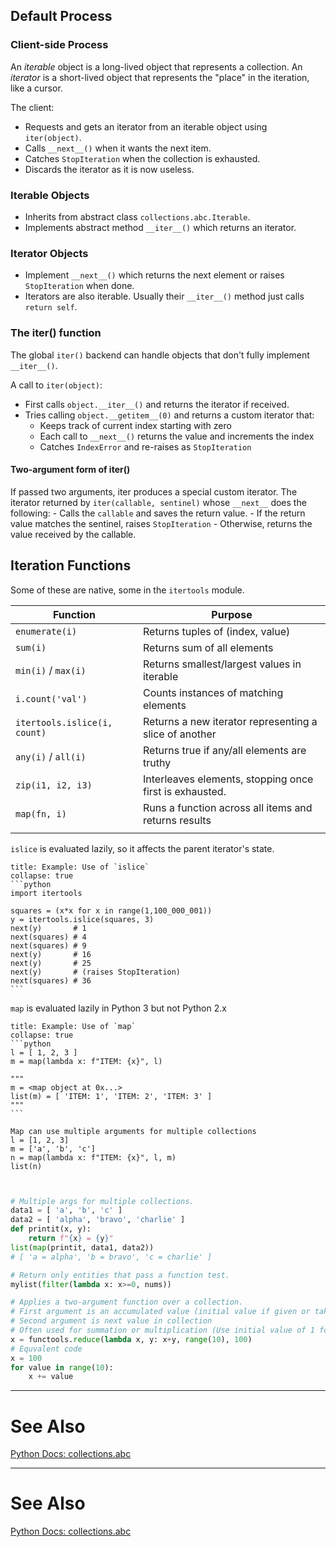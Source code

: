 
## Default Process

### Client-side Process
An *iterable* object is a long-lived object that represents a collection.
An *iterator* is a short-lived object that represents the "place" in the iteration, like a cursor.

The client:
- Requests and gets an iterator from an iterable object using `iter(object)`.
- Calls `__next__()` when it wants the next item.
- Catches `StopIteration` when the collection is exhausted.
- Discards the iterator as it is now useless.


### Iterable Objects
- Inherits from abstract class `collections.abc.Iterable`.
- Implements abstract method `__iter__()` which returns an iterator.

### Iterator Objects
- Implement `__next__()` which returns the next element or raises `StopIteration` when done.
- Iterators are also iterable. Usually their `__iter__()` method just calls `return self`.

### The iter() function
The global `iter()` backend can handle objects that don't fully implement `__iter__()`.

A call to `iter(object)`:
- First calls `object.__iter__()` and returns the iterator if received.
- Tries calling `object.__getitem__(0)` and returns a custom iterator that:
	- Keeps track of current index starting with zero
	- Each call to `__next__()` returns the value and increments the index
	- Catches `IndexError` and re-raises as `StopIteration`

#### Two-argument form of iter()
If passed two arguments, iter produces a special custom iterator.
The iterator returned by `iter(callable, sentinel)` whose `__next__` does the following:
	- Calls the `callable` and saves the return value.
	- If the return value matches the sentinel, raises `StopIteration`
	- Otherwise, returns the value received by the callable.

## Iteration Functions
Some of these are native, some in the `itertools` module.

| Function            | Purpose                                                 |
| ------------------- | ------------------------------------------------------- |
| `enumerate(i)`      | Returns tuples of (index, value)                        |
| `sum(i)`            | Returns sum of all elements                             |
| `min(i)` / `max(i)` | Returns smallest/largest values in iterable             |
| `i.count('val')`    | Counts instances of matching elements                   |
| `itertools.islice(i, count)`  | Returns a new iterator representing a slice of another  |
| `any(i)` / `all(i)` | Returns true if any/all elements are truthy             |
| `zip(i1, i2, i3)`   | Interleaves elements, stopping once first is exhausted. |
| `map(fn, i)`        | Runs a function across all items and returns results    |
|                     |                                                         |


`islice` is evaluated lazily, so it affects the parent iterator's state.
````ad-example
title: Example: Use of `islice`
collapse: true
```python
import itertools

squares = (x*x for x in range(1,100_000_001))
y = itertools.islice(squares, 3)
next(y)       # 1
next(squares) # 4
next(squares) # 9
next(y)       # 16
next(y)       # 25
next(y)       # (raises StopIteration)
next(squares) # 36
```
````

`map` is evaluated lazily in Python 3 but not Python 2.x
````ad-example
title: Example: Use of `map`
collapse: true
```python
l = [ 1, 2, 3 ]
m = map(lambda x: f"ITEM: {x}", l)

"""
m = <map object at 0x...>
list(m) = [ 'ITEM: 1', 'ITEM: 2', 'ITEM: 3' ]
"""
```

Map can use multiple arguments for multiple collections
l = [1, 2, 3]
m = ['a', 'b', 'c']
n = map(lambda x: f"ITEM: {x}", l, m)
list(n)
````



```python


# Multiple args for multiple collections.
data1 = [ 'a', 'b', 'c' ]
data2 = [ 'alpha', 'bravo', 'charlie' ]
def printit(x, y):
	return f"{x} = {y}"
list(map(printit, data1, data2))
# [ 'a = alpha', 'b = bravo', 'c = charlie' ]

# Return only entities that pass a function test.
mylist(filter(lambda x: x>=0, nums))

# Applies a two-argument function over a collection.
# First argument is an accumulated value (initial value if given or takes first value in sequence).
# Second argument is next value in collection
# Often used for summation or multiplication (Use initial value of 1 for mult, 0 for summation).
x = functools.reduce(lambda x, y: x+y, range(10), 100)
# Equvalent code
x = 100
for value in range(10):
	x += value
```


---
# See Also
[Python Docs: collections.abc](https://docs.python.org/3/library/collections.abc.html)



---
# See Also
[Python Docs: collections.abc](https://docs.python.org/3/library/collections.abc.html)
